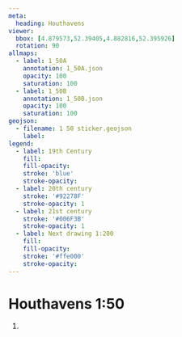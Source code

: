```yaml
---
meta:
  heading: Houthavens
viewer:
  bbox: [4.879573,52.39405,4.882816,52.395926]
  rotation: 90
allmaps:
  - label: 1_50A
    annotation: 1_50A.json
    opacity: 100
    saturation: 100
  - label: 1_50B
    annotation: 1_50B.json
    opacity: 100
    saturation: 100
geojson:
  - filename: 1 50 sticker.geojson
    label: 
legend:
  - label: 19th Century
    fill:
    fill-opacity:
    stroke: 'blue'
    stroke-opacity:
  - label: 20th century
    stroke: '#92278F'
    stroke-opacity: 1
  - label: 21st century
    stroke: '#006F3B'
    stroke-opacity: 1
  - label: Next drawing 1:200
    fill:
    fill-opacity:
    stroke: '#ffe000'
    stroke-opacity:
---
```

# Houthavens 1:50
1. 


